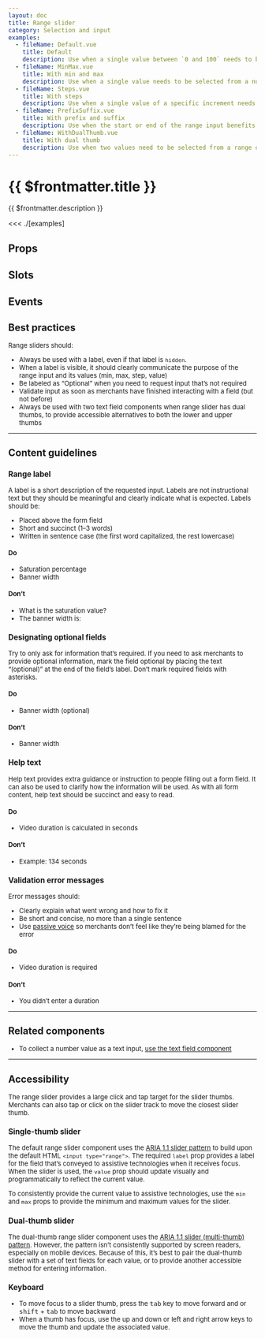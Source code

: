 ```yaml
---
layout: doc
title: Range slider
category: Selection and input
examples:
  - fileName: Default.vue
    title: Default
    description: Use when a single value between `0 and 100` needs to be selected.
  - fileName: MinMax.vue
    title: With min and max
    description: Use when a single value needs to be selected from a number range with a specific minimum and maximum.
  - fileName: Steps.vue
    title: With steps
    description: Use when a single value of a specific increment needs to be selected from a range of numbers.
  - fileName: PrefixSuffix.vue
    title: With prefix and suffix
    description: Use when the start or end of the range input benefits from additional content. The height of the range slider component varies based on the presence or absence of props like `label` and `helpText`. Setting a React element on the `prefix` and `suffix` props is supported to enable control of spacing and alignment.
  - fileName: WithDualThumb.vue
    title: With dual thumb
    description: Use when two values need to be selected from a range of numbers.
---
```


# {{ $frontmatter.title }}

<Lede>

{{ $frontmatter.description }}

</Lede>

<Examples>

<<< ./[examples]

</Examples>

## Props

<PropsTable />

## Slots

<SlotsTable />

## Events

<EventsTable typeFile="RangeSliderEvents" />

<div style="font-size: 0.8125rem">

## Best practices

Range sliders should:

- Always be used with a label, even if that label is `hidden`.
- When a label is visible, it should clearly communicate the purpose of the range input and its values (min, max, step, value)
- Be labeled as “Optional” when you need to request input that’s not required
- Validate input as soon as merchants have finished interacting with a field (but not before)
- Always be used with two text field components when range slider has dual thumbs, to provide accessible alternatives to both the lower and upper thumbs

---

## Content guidelines

### Range label

A label is a short description of the requested input. Labels are not instructional text but they should be meaningful and clearly indicate what is expected. Labels should be:

- Placed above the form field
- Short and succinct (1–3 words)
- Written in sentence case (the first word capitalized, the rest lowercase)

<DoDont>

#### Do

- Saturation percentage
- Banner width

#### Don’t

- What is the saturation value?
- The banner width is:

</DoDont>

### Designating optional fields

Try to only ask for information that’s required. If you need to ask merchants to provide optional information, mark the field optional by placing the text “(optional)” at the end of the field’s label. Don’t mark required fields with asterisks.

<DoDont>

#### Do

- Banner width (optional)

#### Don’t

- Banner width

</DoDont>

### Help text

Help text provides extra guidance or instruction to people filling out a form field. It can also be used to clarify how the information will be used. As with all form content, help text should be succinct and easy to read.

<DoDont>

#### Do

- Video duration is calculated in seconds

#### Don’t

- Example: 134 seconds

</DoDont>

### Validation error messages

Error messages should:

- Clearly explain what went wrong and how to fix it
- Be short and concise, no more than a single sentence
- Use [passive voice](https://polaris.shopify.com/content/grammar-and-mechanics) so merchants don’t feel like they’re being blamed for the error

<DoDont>

#### Do

- Video duration is required

#### Don’t

- You didn’t enter a duration

</DoDont>

---

## Related components

- To collect a number value as a text input, [use the text field component](/components/TextField)

---

## Accessibility

The range slider provides a large click and tap target for the slider thumbs. Merchants can also tap or click on the slider track to move the closest slider thumb.

### Single-thumb slider

The default range slider component uses the [ARIA 1.1 slider pattern](https://www.w3.org/TR/wai-aria-practices-1.1/#slider) to build upon the default HTML `<input type="range">`. The required `label` prop provides a label for the field that’s conveyed to assistive technologies when it receives focus. When the slider is used, the `value` prop should update visually and programmatically to reflect the current value.

To consistently provide the current value to assistive technologies, use the `min` and `max` props to provide the minimum and maximum values for the slider.

### Dual-thumb slider

The dual-thumb range slider component uses the [ARIA 1.1 slider (multi-thumb) pattern](https://www.w3.org/TR/wai-aria-practices-1.1/#slidertwothumb). However, the pattern isn’t consistently supported by screen readers, especially on mobile devices. Because of this, it’s best to pair the dual-thumb slider with a set of text fields for each value, or to provide another accessible method for entering information.

### Keyboard

- To move focus to a slider thumb, press the <kbd>tab</kbd> key to move forward and or <kbd>shift</kbd> + <kbd>tab</kbd> to move backward
- When a thumb has focus, use the up and down or left and right arrow keys to move the thumb and update the associated value.

</div>
